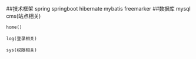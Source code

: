 ##技术框架
spring
springboot
hibernate
mybatis
freemarker
##数据库
mysql
    cms(站点相关)
        
    home()
        
    log(登录相关)
        
    sys(权限相关)
        
##

##

##

##

##

##

##

##

